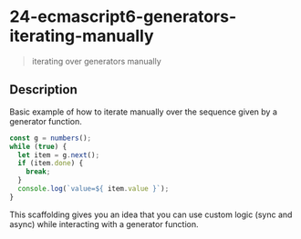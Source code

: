 # 24-ecmascript6-generators-iterating-manually
> iterating over generators manually

## Description
Basic example of how to iterate manually over the sequence given by a generator function.

```javascript
const g = numbers();
while (true) {  
  let item = g.next();
  if (item.done) {
    break;
  }
  console.log(`value=${ item.value }`);
}
```

This scaffolding gives you an idea that you can use custom logic (sync and async) while interacting with a generator function.